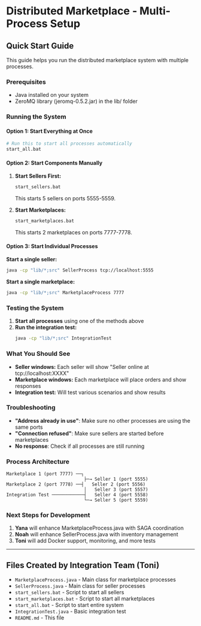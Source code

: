 # Distributed Marketplace - Multi-Process Setup

## Quick Start Guide

This guide helps you run the distributed marketplace system with multiple processes.

### Prerequisites
- Java installed on your system
- ZeroMQ library (jeromq-0.5.2.jar) in the lib/ folder

### Running the System

#### Option 1: Start Everything at Once
```bash
# Run this to start all processes automatically
start_all.bat
```

#### Option 2: Start Components Manually

1. **Start Sellers First:**
   ```bash
   start_sellers.bat
   ```
   This starts 5 sellers on ports 5555-5559.

2. **Start Marketplaces:**
   ```bash
   start_marketplaces.bat
   ```
   This starts 2 marketplaces on ports 7777-7778.

#### Option 3: Start Individual Processes

**Start a single seller:**
```bash
java -cp "lib/*;src" SellerProcess tcp://localhost:5555
```

**Start a single marketplace:**
```bash
java -cp "lib/*;src" MarketplaceProcess 7777
```

### Testing the System

1. **Start all processes** using one of the methods above
2. **Run the integration test:**
   ```bash
   java -cp "lib/*;src" IntegrationTest
   ```

### What You Should See

- **Seller windows:** Each seller will show "Seller online at tcp://localhost:XXXX"
- **Marketplace windows:** Each marketplace will place orders and show responses
- **Integration test:** Will test various scenarios and show results

### Troubleshooting

- **"Address already in use"**: Make sure no other processes are using the same ports
- **"Connection refused"**: Make sure sellers are started before marketplaces
- **No response**: Check if all processes are still running

### Process Architecture

```
Marketplace 1 (port 7777) ──┐
                             ├─→ Seller 1 (port 5555)
Marketplace 2 (port 7778) ──┤   Seller 2 (port 5556)
                             │   Seller 3 (port 5557)
Integration Test ────────────┤   Seller 4 (port 5558)
                             └─→ Seller 5 (port 5559)
```

### Next Steps for Development

1. **Yana** will enhance MarketplaceProcess.java with SAGA coordination
2. **Noah** will enhance SellerProcess.java with inventory management
3. **Toni** will add Docker support, monitoring, and more tests

---

## Files Created by Integration Team (Toni)

- `MarketplaceProcess.java` - Main class for marketplace processes
- `SellerProcess.java` - Main class for seller processes
- `start_sellers.bat` - Script to start all sellers
- `start_marketplaces.bat` - Script to start all marketplaces
- `start_all.bat` - Script to start entire system
- `IntegrationTest.java` - Basic integration test
- `README.md` - This file
